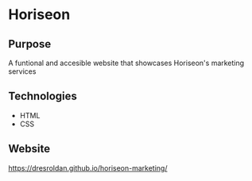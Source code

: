# Horiseon

## Purpose
A funtional and accesible website that showcases Horiseon's marketing services 

## Technologies 
* HTML
* CSS

## Website
https://dresroldan.github.io/horiseon-marketing/


